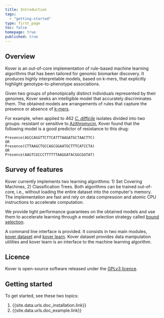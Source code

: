 ```yaml
---
title: Introduction
tags: 
  - "getting-started"
type: first_page
toc: false
homepage: true
published: true
---
```


## Overview 

Kover is an out-of-core implementation of rule-based machine learning algorithms that has been tailored for genomic biomarker discovery. It produces highly interpretable models, based on k-mers, that explicitly highlight genotype-to-phenotype associations.

Given two groups of phenotipically distinct individuals represented by their genomes, Kover seeks an intelligible model that
accurately discriminates them. The obtained models are arrangements of rules that capture
the presence or absence of [k-mers](https://en.wikipedia.org/wiki/K-mer).


For example, when applied to 462 [*C. difficile*](https://en.wikipedia.org/wiki/Clostridium_difficile_(bacteria)) isolates divided into
two groups: resistant or sensitive to [Azithromycin](https://en.wikipedia.org/wiki/Azithromycin), Kover found that the
following model is a good predictor of resistance to this drug:

```
Presence(AGCCAGGTTCTTCATTTAAGATGCTAACTTC)
OR
Presence(CTTAAGCTGCCAGCGGAATGCTTTCATCCTA)
OR
Presence(AAGTCGCCCTTTTTTAAGGATACGGCGGTAT)
```

## Survey of features

Kover currently implements two learning algorithms: 1) Set Covering Machines, 2) Classification Trees. Both algorithms can be trained out-of-core, i.e., without loading the entire dataset into the computer's memory. The implementation are fast and rely on data compression and atomic CPU instructions to accelerate computation.

We provide tight performance guarantees on the obtained models and use them to accelerate learning through a model selection strategy called [bound selection](./doc_learning.html/#risk-bound-selection).

A command line interface is provided. It consists in two main modules, [kover dataset](doc_dataset.html) and [kover learn](doc_learning.html). Kover dataset provides data manipulation utilities and kover learn is an interface to the machine learning algorithm.

## Licence

Kover is open-source software released under the [GPLv3 licence](http://www.gnu.org/licenses/gpl-3.0.html).


## Getting started

To get started, see these two topics:

1. {{site.data.urls.doc_installation.link}}
2. {{site.data.urls.doc_example.link}}